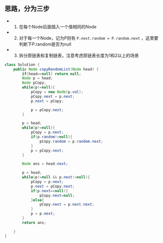 ## 思路，分为三步
- 1. 在每个Node后面插入一个值相同的Node
- 2. 对于每一个Node，记为P则有 `P.next.random = P.random.next` ，这里要判断下P.random是否为null
- 3. 拆分原链表和复制链表，注意考虑原链表长度为1和2以上的场景

```java
class Solution {
    public Node copyRandomList(Node head) {
        if(head==null) return null;
        Node p = head;
        Node pCopy;
        while(p!=null){
            pCopy = new Node(p.val);
            pCopy.next = p.next;
            p.next = pCopy;

            p = pCopy.next;
        }

        p = head;
        while(p!=null){
            pCopy = p.next;
            if(p.random!=null){
                pCopy.random = p.random.next;
            }
            p = pCopy.next;
        }

        Node ans = head.next;

        p = head;
        while(p!=null && p.next!=null){
            pCopy = p.next;
            p.next = pCopy.next;
            if(p.next==null){
                pCopy.next=null;
            }else{
                pCopy.next = p.next.next;
            }
            p = p.next;
        }
        return ans;

    }
}
```